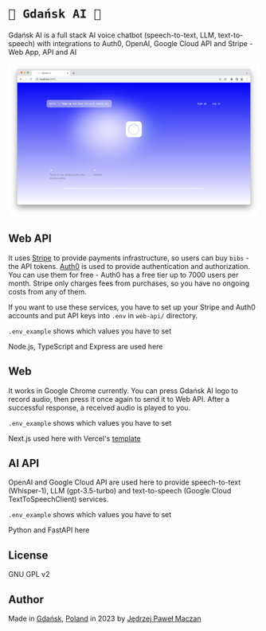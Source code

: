 # `🦭 Gdańsk AI 🦭`
Gdańsk AI is a full stack AI voice chatbot (speech-to-text, LLM, text-to-speech) with integrations to Auth0, OpenAI, Google Cloud API and Stripe - Web App, API and AI

<p align="center"><img width="600" src="gdansk-ai.png" alt="Gdańsk AI"></p>

## Web API
It uses [Stripe](https://stripe.com/) to provide payments infrastructure, so users can buy `bibs` - the API tokens. [Auth0](https://auth0.com/) is used to provide authentication and authorization. You can use them for free - Auth0 has a free tier up to 7000 users per month. Stripe only charges fees from purchases, so you have no ongoing costs from any of them.

If you want to use these services, you have to set up your Stripe and Auth0 accounts and put API keys into `.env` in `web-api/` directory.

`.env_example` shows which values you have to set

Node.js, TypeScript and Express are used here

## Web
It works in Google Chrome currently. You can press Gdańsk AI logo to record audio, then press it once again to send it to Web API. After a successful response, a received audio is played to you.

`.env_example` shows which values you have to set

Next.js used here with Vercel's [template](https://vercel.com/templates/next.js/nextjs-boilerplate)

## AI API
OpenAI and Google Cloud API are used here to provide speech-to-text (Whisper-1), LLM (gpt-3.5-turbo) and text-to-speech (Google Cloud TextToSpeechClient) services.

`.env_example` shows which values you have to set

Python and FastAPI here

## License
GNU GPL v2 

## Author
Made in [Gdańsk](https://en.wikipedia.org/wiki/Gda%C5%84sk), [Poland](https://en.wikipedia.org/wiki/Poland) in 2023 by [Jędrzej Paweł Maczan](https://maczan.pl)
